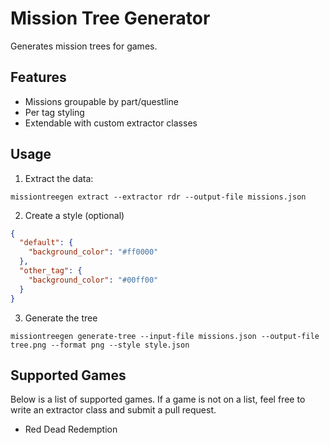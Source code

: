 # Mission Tree Generator

Generates mission trees for games.

## Features

- Missions groupable by part/questline
- Per tag styling
- Extendable with custom extractor classes

## Usage

1. Extract the data:

```shell
missiontreegen extract --extractor rdr --output-file missions.json
```

2. Create a style (optional)

```json
{
  "default": {
    "background_color": "#ff0000"
  },
  "other_tag": {
    "background_color": "#00ff00"
  }
}
```

3. Generate the tree

```shell
missiontreegen generate-tree --input-file missions.json --output-file tree.png --format png --style style.json
```

## Supported Games

Below is a list of supported games. If a game is not on a list, feel free to write an extractor class and submit a pull
request.

- Red Dead Redemption
